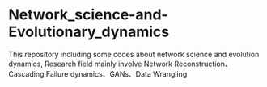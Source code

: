 # Network_science-and-Evolutionary_dynamics
This repository including some codes about network science and evolution dynamics, Research field mainly involve Network Reconstruction、Cascading Failure dynamics、GANs、Data Wrangling
